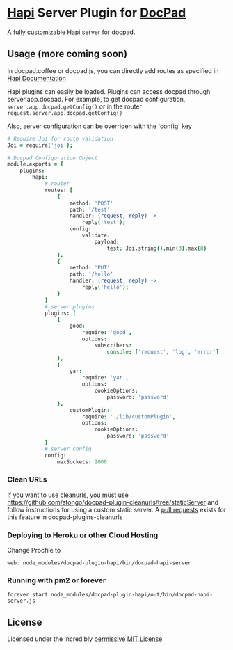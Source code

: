 # [Hapi](http://spumko.github.io/) Server Plugin for [DocPad](http://docpad.org)

A fully customizable Hapi server for docpad.

## Usage (more coming soon)

In docpad.coffee or docpad.js, you can directly add routes as specified in [Hapi Documentation](https://github.com/spumko/hapi/blob/master/docs/Reference.md)

Hapi plugins can easily be loaded. Plugins can access docpad through server.app.docpad. For example, to get docpad configuration, ```server.app.docpad.getConfig()``` or in the router ```request.server.app.docpad.getConfig()```

Also, server configuration can be overriden with the 'config' key

```coffee
# Require Joi for route validation
Joi = require('joi');

# Docpad Configuration Object
module.exports = {
    plugins:
        hapi:
            # router
            routes: [
                {
                    method: 'POST'
                    path: '/test'
                    handler: (request, reply) ->
                        reply('test');
                    config:
                        validate:
                            payload:
                                test: Joi.string().min(3).max(8)
                },
                {
                    method: 'PUT'
                    path: '/hello'
                    handler: (request, reply) ->
                        reply('hello');
                }
            ]
            # server plugins
            plugins: [
                {
                    good:
                        require: 'good',
                        options:
                            subscribers:
                                console: ['request', 'log', 'error']
                },
                {
                    yar:
                        require: 'yar',
                        options:
                            cookieOptions:
                                password: 'password'
                },
                    customPlugin:
                        require: './lib/customPlugin',
                        options:
                            cookieOptions:
                                password: 'password'
            ]
            # server config
            config:
                maxSockets: 2000
```

### Clean URLs

If you want to use cleanurls, you must use https://github.com/stongo/docpad-plugin-cleanurls/tree/staticServer and follow instructions for using a custom static server. A [pull requests](https://github.com/docpad/docpad-plugin-cleanurls/pull/14) exists for this feature in docpad-plugins-cleanurls

### Deploying to Heroku or other Cloud Hosting

Change Procfile to

```
web: node_modules/docpad-plugin-hapi/bin/docpad-hapi-server
```

### Running with pm2 or forever
```
forever start node_modules/docpad-plugin-hapi/out/bin/docpad-hapi-server.js
```

## License
Licensed under the incredibly [permissive](http://en.wikipedia.org/wiki/Permissive_free_software_licence) [MIT License](http://creativecommons.org/licenses/MIT/)
